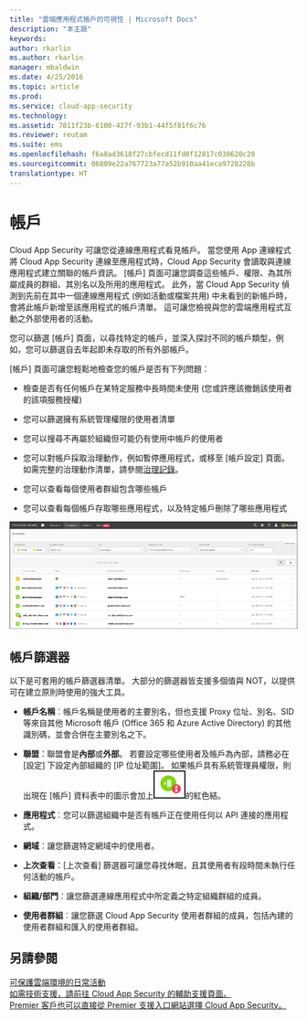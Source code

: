 ```yaml
---
title: "雲端應用程式帳戶的可視性 | Microsoft Docs"
description: "本主題"
keywords: 
author: rkarlin
ms.author: rkarlin
manager: mbaldwin
ms.date: 4/25/2016
ms.topic: article
ms.prod: 
ms.service: cloud-app-security
ms.technology: 
ms.assetid: 7811f23b-6100-427f-93b1-44f5f81f6c76
ms.reviewer: reutam
ms.suite: ems
ms.openlocfilehash: f6a8ad3618f27cbfecd11fd0f12817c030620c20
ms.sourcegitcommit: 06809e22a767723a77a52b910aa41eca9728228b
translationtype: HT
---
```

# <a name="accounts"></a>帳戶
Cloud App Security 可讓您從連線應用程式看見帳戶。 當您使用 App 連線程式將 Cloud App Security 連線至應用程式時，Cloud App Security 會讀取與連線應用程式建立關聯的帳戶資訊。 [帳戶] 頁面可讓您調查這些帳戶、權限、為其所屬成員的群組、其別名以及所用的應用程式。 此外，當 Cloud App Security 偵測到先前在其中一個連線應用程式 (例如活動或檔案共用) 中未看到的新帳戶時，會將此帳戶新增至該應用程式的帳戶清單。 這可讓您檢視與您的雲端應用程式互動之外部使用者的活動。


您可以篩選 [帳戶] 頁面，以尋找特定的帳戶，並深入探討不同的帳戶類型，例如，您可以篩選自去年起即未存取的所有外部帳戶。 

[帳戶] 頁面可讓您輕鬆地檢查您的帳戶是否有下列問題︰  

-   檢查是否有任何帳戶在某特定服務中長時間未使用 (您或許應該撤銷該使用者的該項服務授權)  
-   您可以篩選擁有系統管理權限的使用者清單  

-   您可以搜尋不再屬於組織但可能仍有使用中帳戶的使用者  

-   您可以對帳戶採取治理動作，例如暫停應用程式，或移至 [帳戶設定] 頁面。 如需完整的治理動作清單，請參閱[治理記錄](governance-actions.md)。
    
-   您可以查看每個使用者群組包含哪些帳戶  

-   您可以查看每個帳戶存取哪些應用程式，以及特定帳戶刪除了哪些應用程式
    

![帳戶畫面](./media/accounts-page.png)

## <a name="account-filters"></a>帳戶篩選器
以下是可套用的帳戶篩選器清單。 大部分的篩選器皆支援多個值與 NOT，以提供可在建立原則時使用的強大工具。  
  
- **帳戶名稱**︰帳戶名稱是使用者的主要別名，但也支援 Proxy 位址、別名、SID 等來自其他 Microsoft 帳戶 (Office 365 和 Azure Active Directory) 的其他識別碼，並會合併在主要別名之下。

- **聯盟**：聯盟會是**內部**或**外部**。 若要設定哪些使用者及帳戶為內部，請務必在 [設定] 下設定內部組織的 [IP 位址範圍]。 如果帳戶具有系統管理員權限，則出現在 [帳戶] 資料表中的圖示會加上![帳戶系統管理圖示](./media/accounts-admin-icon.png)的紅色結。

- **應用程式**︰您可以篩選組織中是否有帳戶正在使用任何以 API 連接的應用程式。

- **網域**︰讓您篩選特定網域中的使用者。

- **上次查看**：[上次查看] 篩選器可讓您尋找休眠，且其使用者有段時間未執行任何活動的帳戶。

- **組織/部門**︰讓您篩選連線應用程式中所定義之特定組織群組的成員。

- **使用者群組**︰讓您篩選 Cloud App Security 使用者群組的成員，包括內建的使用者群組和匯入的使用者群組。


## <a name="see-also"></a>另請參閱  
[可保護雲端環境的日常活動](daily-activities-to-protect-your-cloud-environment.md)   
[如需技術支援，請前往 Cloud App Security 的輔助支援頁面。](http://support.microsoft.com/oas/default.aspx?prid=16031)   
[Premier 客戶也可以直接從 Premier 支援入口網站選擇 Cloud App Security。](https://premier.microsoft.com/)  
  
  
